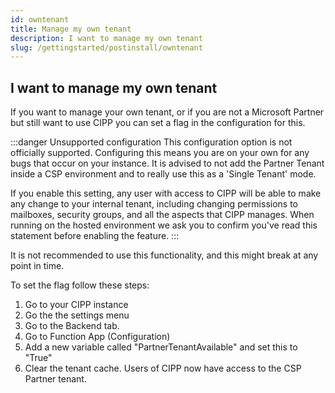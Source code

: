 ```yaml
---
id: owntenant
title: Manage my own tenant
description: I want to manage my own tenant
slug: /gettingstarted/postinstall/owntenant
---
```


## I want to manage my own tenant

If you want to manage your own tenant, or if you are not a Microsoft Partner but still want to use CIPP you can set a flag in the configuration for this.

:::danger Unsupported configuration
This configuration option is not officially supported. Configuring this means you are on your own for any bugs that occur on your instance. It is advised to not add the Partner Tenant inside a CSP environment and to really use this as a 'Single Tenant' mode. 

If you enable this setting, any user with access to CIPP will be able to make any change to your internal tenant, including changing permissions to mailboxes, security groups, and all the aspects that CIPP manages. When running on the hosted environment we ask you to confirm you've read this statement before enabling the feature.
:::


It is not recommended to use this functionality, and this might break at any point in time. 

To set the flag follow these steps:

1. Go to your CIPP instance
2. Go the the settings menu
3. Go to the Backend tab.
4. Go to Function App (Configuration)
5. Add a new variable called "PartnerTenantAvailable" and set this to "True"
6. Clear the tenant cache. Users of CIPP now have access to the CSP Partner tenant.
